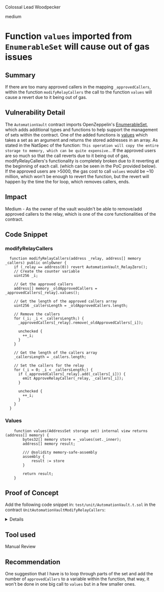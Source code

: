 Colossal Lead Woodpecker

medium

# Function `values` imported from `EnumerableSet` will cause out of gas issues

## Summary

If there are too many approved callers in the mapping `_approvedCallers`, within the function `modifyRelayCallers` the call to the function `values` will cause a revert due to it being out of gas.

## Vulnerability Detail

The `AutomationVault` contract imports OpenZeppelin's [EnumerableSet](https://github.com/OpenZeppelin/openzeppelin-contracts/blob/master/contracts/utils/structs/EnumerableSet.sol), which adds additional types and functions to help support the management of sets within the contract. One of the added functions is [values](https://github.com/OpenZeppelin/openzeppelin-contracts/blob/master/contracts/utils/structs/EnumerableSet.sol#L285-L303) which takes a set as an argument and returns the stored addresses in an array. As stated in the NatSpec of the function: `This operation will copy the entire storage to memory, which can be quite expensive.`. If the approved users are so much so that the call reverts due to it being out of gas, modifyRelayCallers's functionality is completely broken due to it reverting at the beginning of each call. (which can be seen in the PoC provided below). If the approved users are >5000, the gas cost to call `values` would be ~10 million, which won't be enough to revert the function, but the revert will happen by the time the for loop, which removes callers, ends.

## Impact

Medium - As the owner of the vault wouldn't be able to remove/add approved callers to the relay, which is one of the core functionalities of the contract.

## Code Snippet

### modifyRelayCallers

```solidity
  function modifyRelayCallers(address _relay, address[] memory _callers) public onlyOwner {
    if (_relay == address(0)) revert AutomationVault_RelayZero();
    // Create the counter variable
    uint256 _i;

    // Get the approved callers
    address[] memory _oldApprovedCallers = _approvedCallers[_relay].values();

    // Get the length of the approved callers array
    uint256 _callersLength = _oldApprovedCallers.length;

    // Remove the callers
    for (_i; _i < _callersLength;) {
      _approvedCallers[_relay].remove(_oldApprovedCallers[_i]);

      unchecked {
        ++_i;
      }
    }

    // Get the length of the callers array
    _callersLength = _callers.length;

    // Set the callers for the relay
    for (_i = 0; _i < _callersLength;) {
      if (_approvedCallers[_relay].add(_callers[_i])) {
        emit ApproveRelayCaller(_relay, _callers[_i]);
      }

      unchecked {
        ++_i;
      }
    }
  }
```

### Values

```solidity
    function values(AddressSet storage set) internal view returns (address[] memory) {
        bytes32[] memory store = _values(set._inner);
        address[] memory result;

        /// @solidity memory-safe-assembly
        assembly {
            result := store
        }

        return result;
    }
```

## Proof of Concept

Add the following code snippet in: `test/unit/AutomationVault.t.sol` in the contract `UnitAutomationVaultModifyRelayCallers`:

<details>

```solidity
  mapping(address _relay => EnumerableSet.AddressSet _callers) internal _approvedCallersTest;
  address[] public _callers;
    
    // from openzeppelin-contracts/contract/utils/Strings.sol 
    function toString(uint256 value) internal pure returns (string memory) {
    if (value == 0) {
      return '0';
    }

    uint256 temp = value;
    uint256 digits;

    while (temp != 0) {
      digits++;
      temp /= 10;
    }

    bytes memory buffer = new bytes(digits);

    while (value != 0) {
      digits--;
      buffer[digits] = bytes1(uint8(48 + (value % 10)));
      value /= 10;
    }

    return string(buffer);
  }
  
   // from openzeppelin-contracts/contract/utils/Strings.sol 
  function convertToString(uint256 x) public pure returns (string memory) {
    string memory str = toString(x);
    return str;
  }
  
  function setUp() public virtual override {
    vm.pauseGasMetering();
    _hardCodedRelay = makeAddr('_relay');
    uint256 numOfCallers = 5000;

    for (uint256 j; j < numOfCallers; ++j) {
      vm.pauseGasMetering();
      string memory user = convertToString(j);
      _callers.push(makeAddr(user));
    }

    _assumeRelayData(_hardCodedRelay, _callers, makeAddr('job'), new bytes4[](1));
    automationVault = new AutomationVaultForTest(owner, _NATIVE_TOKEN);

    automationVault.addRelayForTest(_hardCodedRelay, new address[](0), address(0), new bytes4[](0));

    for (uint256 _i; _i < _callers.length; ++_i) {
      _approvedCallersTest[_hardCodedRelay].add(_callers[_i]);
    }
  }
  
  function testTooManyApprovedCallers() public {
    vm.resumeGasMetering();
    console.log('Gas before values call:', gasleft());
    address[] memory newApprovedCallers = _approvedCallersTest[_hardCodedRelay].values();
    console.log('newApprovedCallers length:', newApprovedCallers.length);
    console.log('Gas after values call:', gasleft());
  }

```
</details>

## Tool used

Manual Review

## Recommendation

One suggestion that I have is to loop through parts of the set and add the number of `approvedCallers` to a variable within the function, that way, it won't be done in one big call to `values` but in a few smaller ones.
